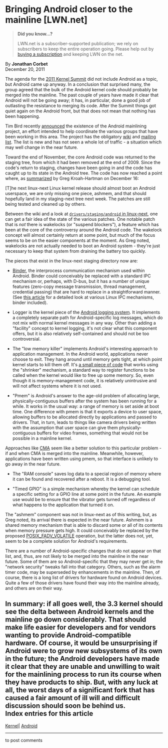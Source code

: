 # Bringing Android closer to the mainline [LWN.net]

> **Did you know...?**
> 
> LWN.net is a subscriber-supported publication; we rely on subscribers to keep the entire operation going. Please help out by [buying a subscription](/Promo/nst-nag4/subscribe) and keeping LWN on the net. 

By **Jonathan Corbet**  
December 20, 2011 

The agenda for the [2011 Kernel Summit](/Articles/KernelSummit2011/) did not include Android as a topic, but Android came up anyway. In a conclusion that surprised many, the group agreed that the bulk of the Android kernel code should probably be merged into the mainline. The past couple of years have made it clear that Android will not be going away; it has, in particular, done a good job of outlasting the resistance to merging its code. After the Summit things got quiet again on the Android front, but that does not mean that nothing has been happening. 

Tim Bird recently [announced](/Articles/472987/) the existence of the Android mainlining project, an effort intended to help coordinate the various groups that have been working in this area. The project has the obligatory [wiki](http://elinux.org/Android_Mainlining_Project) and [mailing list](https://lists.linuxfoundation.org/mailman/listinfo/ce-android-mainline). The list is new and has not seen a whole lot of traffic - a situation which may well change in the near future. 

Toward the end of November, the core Android code was returned to the staging tree, from which it had been removed at the end of 2009. Since the code's return to staging, changes have been going in and the code has caught up to its state in the Android tree. The code has now reached a point where, as [summarized](https://plus.google.com/111049168280159033135/posts/5WfyJ1GAFXM) by Greg Kroah-Hartman on December 16: 

[T]he next linux-next Linux kernel release should almost boot an Android userspace, we are only missing one piece, ashmem, and that should hopefully land in my staging-next tree next week. The patches are still being tested and cleaned up by others. 

Between the wiki and a look at [`drivers/staging/android` in linux-next](https://git.kernel.org/?p=linux/kernel/git/next/linux-next.git;a=tree;f=drivers/staging/android;h=cf078509662793be77b206b700db429facb61c1c;hb=HEAD), one can get a fair idea of the state of the various patches. One notable patch that is _not_ there is wakelocks (or "suspend blockers"), a feature which has been at the core of the controversy around the Android code. The wakelock concept will almost certainly return at some point, but much of the focus seems to be on the easier components at the moment. As Greg noted, wakelocks are not actually needed to boot an Android system - they're just necessary to keep that system from draining the battery too quickly. 

The pieces that exist in the linux-next staging directory now are: 

  * [Binder](http://elinux.org/Android_Binder), the interprocess communication mechanism used within Android. Binder could conceivably be replaced with a standard IPC mechanism or, perhaps, with D-bus, but it has a number of unique features (zero-copy message transmission, thread management, credential passing) that are hard to replace in a straightforward manner. (See [this article](/Articles/466304/) for a detailed look at various Linux IPC mechanisms, binder included). 

  * Logger is the kernel piece of the [Android logging system](http://elinux.org/Android_Logging_System). It implements a completely separate path for Android-specific log messages, which do not mix with normal kernel messages in any way. Other than adding a "facility" concept to kernel logging, it's not clear what this component offers, but it is also relatively self-contained and should not be too controversial. 

  * The "low memory killer" implements Android's interesting approach to application management. In the Android world, applications never choose to exit. They hang around until memory gets tight, at which point kernel starts to kill them off. It's [a small piece of code](https://git.kernel.org/?p=linux/kernel/git/next/linux-next.git;a=blob;f=drivers/staging/android/lowmemorykiller.c;h=4098bbb5a0c1a1eef4f0aea8bf062597a61da25a;hb=HEAD) that works using the "shrinker" mechanism, a standard way to register functions to be called when the kernel would like to free up some memory. So, even though it is memory-management code, it is relatively unintrusive and will not affect systems where it is not used. 

  * "Pmem" is Android's answer to the age-old problem of allocating large, physically-contiguous buffers after the system has been running for a while. It works in the usual way: a range of memory is set aside at boot time. One difference with pmem is that it exports a device to user space, allowing buffers to be allocated directly by applications and passed to drivers. That, in turn, leads to things like camera drivers being written with the assumption that user space can give them physically-contiguous buffers for video frames, something that would not be possible in a mainline kernel. 

Approaches like [CMA](/Articles/447405/) seem like a better solution to this particular problem - if and when CMA is merged into the mainline. Meanwhile, however, applications have been written using pmem, so that interface is unlikely to go away in the near future. 

  * The "RAM console" saves log data to a special region of memory where it can be found and recovered after a reboot. It is a debugging tool. 

  * "Timed GPIO" is a simple mechanism whereby the kernel can schedule a specific setting for a GPIO line at some point in the future. An example use would be to ensure that the vibrator gets turned off regardless of what happens to the application that turned it on. 




The "ashmem" component was not in linux-next as of this writing, but, as Greg noted, its arrival there is expected in the near future. Ashmem is a shared memory mechanism that is able to discard some or all of its contents when memory pressure gets high. It could conceivably be replaced by the proposed [POSIX_FADV_VOLATILE](/Articles/468896/) operation, but the latter does not, yet, seem to be a complete solution for Android's requirements. 

There are a number of Android-specific changes that do not appear on that list, and, thus, are not likely to be merged into the mainline in the near future. Some of them are so Android-specific that they may never get in; the "network security" tweaks fall into that category. Others, such as the alarm timer code, may be superseded by enhancements in the mainline. Then, of course, there is a long list of drivers for hardware found on Android devices. Quite a few of those drivers have found their way into the mainline already, and others are on their way. 

In summary: if all goes well, the 3.3 kernel should see the delta between Android kernels and the mainline go down considerably. That should make life easier for developers and for vendors wanting to provide Android-compatible hardware. Of course, it would be unsurprising if Android were to grow new subsystems of its own in the future; the Android developers have made it clear that they are unable and unwilling to wait for the mainlining process to run its course when they have products to ship. But, with any luck at all, the worst days of a significant fork that has caused a fair amount of ill will and difficult discussion should soon be behind us.  
Index entries for this article  
---  
[Kernel](/Kernel/Index)| [Android](/Kernel/Index#Android)  
  


* * *

to post comments 
